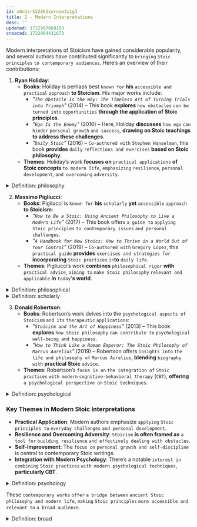 ```yaml
---
id: u8n1zrk52861xornow3s1g3
title: 2 - Modern Interpretations
desc: ''
updated: 1722907068103
created: 1722904431673
---
```


Modern interpretations of Stoicism have gained considerable popularity, and several authors have contributed significantly to `bringing` `Stoic principles` `to contemporary audiences`. Here’s an overview of their contributions:

1. **Ryan Holiday**:
   - **Books**: Holiday is perhaps best `known for` **his** `accessible and practical` `approach` **to Stoicism**. His major works include:
     - *"`The Obstacle Is the Way: The Timeless Art of Turning Trials into Triumph`"* (2014) – This book **explores** `how obstacles` `can be` `turned into` `opportunities` **through the application of Stoic principles**.
     - *"`Ego Is the Enemy`"* (2016) – Here, Holiday **discusses** `how ego` `can hinder` `personal growth` `and success`, **drawing on Stoic teachings to address these challenges**.
     - *"`Daily Stoic`"* (2016) – `Co-authored with` `Stephen Hanselman`, this book **provides** `daily` `reflections and exercises` **based on Stoic philosophy**.
   - **Themes**: Holiday’s work **focuses on** `practical applications` **of Stoic concepts** `to modern life`, `emphasizing` `resilience`, `personal development`, `and overcoming` `adversity`.



<!-- start of 'philosophy' section -->
<details>
    <summary>Definition: philosophy</summary>

#
Philosophy **is** `the study of` `fundamental questions` `about existence`, `knowledge`, `values`, `reason`, `and reality`. It **involves** `thinking deeply` `about big` `ideas and concepts` `to understand` `how we and the world` **around us** `work`.

---
</details>
<!-- end of 'philosophy' section -->



2. **Massimo Pigliucci**:
   - **Books**: Pigliucci is `known for` **his** `scholarly` **yet** `accessible` `approach` **to Stoicism**:
     - *"`How to Be a Stoic: Using Ancient Philosophy to Live a Modern Life`"* (2017) – This book offers `a guide to` `applying Stoic principles` `to contemporary issues` `and personal challenges`.
     - *"`A Handbook for New Stoics: How to Thrive in a World Out of Your Control`"* (2019) – `Co-authored with` `Gregory Lopez`, this `practical guide` **provides** `exercises and strategies for` **incorporating** `Stoic practices` `in`**to** `daily life`.
   - **Themes**: Pigliucci’s work **combines** `philosophical rigor` **with** `practical advice`, `aiming to` `make Stoic philosophy` `relevant and applicable` **in** `today`'**s world**.



<!-- start of 'philosophical' section -->
<details>
    <summary>Definition: philosophical</summary>

#
Philosophical **means** `relating to` `or involving` `the study of` `fundamental` `ideas and concepts`, **often** `concerning` `existence`, `knowledge`, `or ethics`. It **can also** `describe` `a thoughtful and reflective` `approach to` `understanding or addressing` `issues`.

---
</details>
<!-- end of 'philosophical' section -->



<!-- start of 'scholarly' section -->
<details>
    <summary>Definition: scholarly</summary>

#
Scholarly **means** `relating to` `academic` `study or research`, **often involving** `detailed and rigorous` `analysis`. It **typically** `describes` `work` `that is` `thorough`, `well-researched`, `and contributes to` `a deeper understanding of` `a subject`.

---
</details>
<!-- end of 'scholarly' section -->



3. **Donald Robertson**:
   - **Books**: Robertson’s work delves into the `psychological aspects of` `Stoicism` `and its` `therapeutic` `applications`:
     - *"`Stoicism and the Art of Happiness`"* (2013) – This book **explores** `how Stoic philosophy` `can contribute to` `psychological` `well-being and happiness`.
     - *"`How to Think Like a Roman Emperor: The Stoic Philosophy of Marcus Aurelius`"* (2019) – Robertson offers `insights into` `the life and philosophy of` `Marcus Aurelius`, **blending** `biography with` **practical Stoic** `advice`.
   - **Themes**: Robertson’s `focus is on` `the integration of` `Stoic practices` `with modern` `cognitive-behavioral therapy` (`CBT`), **offering** `a psychological perspective on` `Stoic techniques`.



<!-- start of 'psychological' section -->
<details>
    <summary>Definition: psychological</summary>

#
Psychological **refers to** `anything` `related to` `the mind` `or mental processes`, **such as** `thoughts`, `emotions`, **and** `behavior`.

---
</details>
<!-- end of 'psychological' section -->



### Key Themes in Modern Stoic Interpretations
- **Practical Application**: Modern authors emphasize `applying` `Stoic principles to` `everyday challenges` `and personal development`.
- **Resilience and Overcoming Adversity**: `Stoicism` **is often framed as** `a tool for` `building resilience` `and effectively dealing with obstacles`.
- **Self-Improvement**: The `focus on` `personal growth and self-discipline` is central to contemporary Stoic writings.
- **Integration with Modern Psychology**: There’s a notable `interest in` `combining` `Stoic practices` `with modern psychological techniques`, **particularly CBT**.



<!-- start of 'psychology' section -->
<details>
    <summary>Definition: psychology</summary>

#
Psychology **is** `the study of` `the mind` `and behavior`, **including** `how people` `think`, `feel`, **and** `act`.

---
</details>
<!-- end of 'psychology' section -->



These `contemporary works` `offer` `a bridge between` `ancient Stoic philosophy and modern life`, `making` `Stoic principles` `more accessible and relevant to` `a broad audience`.



<!-- start of 'broad' section -->
<details>
    <summary>Definition: broad</summary>

#
Broad **means** `covering` `a wide` `range or extent`, `not limited to` `a narrow scope`. It **can describe** `something` **that is** `general or inclusive` **rather than specific or restricted**.

---
</details>
<!-- end of 'broad' section -->